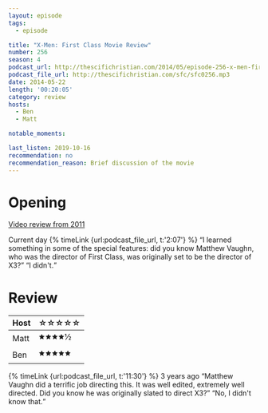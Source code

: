 ```yaml
---
layout: episode
tags:
  - episode

title: "X-Men: First Class Movie Review"
number: 256
season: 4
podcast_url: http://thescifichristian.com/2014/05/episode-256-x-men-first-class-movie-review/
podcast_file_url: http://thescifichristian.com/sfc/sfc0256.mp3
date: 2014-05-22
length: '00:20:05'
category: review
hosts:
  - Ben
  - Matt

notable_moments: 

last_listen: 2019-10-16
recommendation: no
recommendation_reason: Brief discussion of the movie
---
```

# Opening
[Video review from 2011](https://www.youtube.com/watch?v=uUBZflcbFBQ)

<div class="quote">
  <span class="quote-context is-size-6">Current day</span>
  {% timeLink {url:podcast_file_url, t:'2:07'} %}
  <q class="matt">I learned something in some of the special features: did you know Matthew Vaughn, who was the director of First Class, was originally set to be the director of X3?</q>
  <q class="ben">I didn't.</q>
</div>

# Review
<table class="table is-striped rating">
  <thead>
    <tr>
      <th>Host</th>
      <th>☆☆☆☆☆</th>
    </tr>
  </thead>
  <tbody>
    <tr>
      <td>Matt</td>
      <td>🟊🟊🟊🟊½</td>
    </tr>
    <tr>
      <td>Ben</td>
      <td>🟊🟊🟊🟊🟊</td>
    </tr>
  </tbody>
</table>

<div class="quote">
  {% timeLink {url:podcast_file_url, t:'11:30'} %}
  <span class="quote-context is-size-6">3 years ago</span>
  <q class="ben">Matthew Vaughn did a terrific job directing this. It was well edited, extremely well directed. Did you know he was originally slated to direct X3?</q>
  <q class="matt">No, I didn't know that.</q>
</div>